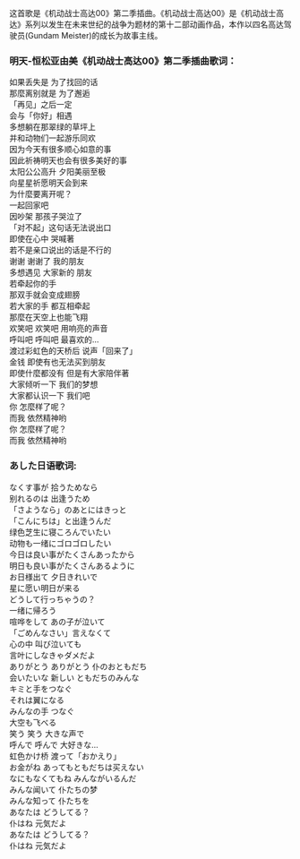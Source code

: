 

这首歌是《机动战士高达00》第二季插曲。《机动战士高达00》是《机动战士高达》系列以发生在未来世纪的战争为题材的第十二部动画作品，本作以四名高达驾驶员(Gundam
Meister)的成长为故事主线。

### 明天-恒松亚由美《机动战士高达00》第二季插曲歌词：

如果丢失是 为了找回的话  
那麼离别就是 为了邂逅  
「再见」之后一定  
会与「你好」相遇  
多想躺在那翠绿的草坪上  
并和动物们一起游乐同欢  
因为今天有很多顺心如意的事  
因此祈祷明天也会有很多美好的事  
太阳公公高升 夕阳美丽至极  
向星星祈愿明天会到来  
为什麼要离开呢？  
一起回家吧  
因吵架 那孩子哭泣了  
「对不起」这句话无法说出口  
即使在心中 哭喊著  
若不是亲口说出的话是不行的  
谢谢 谢谢了 我的朋友  
多想遇见 大家新的 朋友  
若牵起你的手  
那双手就会变成翅膀  
若大家的手 都互相牵起  
那麼在天空上也能飞翔  
欢笑吧 欢笑吧 用响亮的声音  
呼叫吧 呼叫吧 最喜欢的…  
渡过彩虹色的天桥后 说声「回来了」  
金钱 即使有也无法买到朋友  
即使什麼都没有 但是有大家陪伴著  
大家倾听一下 我们的梦想  
大家都认识一下 我们吧  
你 怎麼样了呢？  
而我 依然精神哟  
你 怎麼样了呢？  
而我 依然精神哟

### あした日语歌词:

なくす事が 拾うためなら  
别れるのは 出逢うため  
「さようなら」のあとにはきっと  
「こんにちは」と出逢うんだ  
绿色芝生に寝ころんでいたい  
动物も一绪にゴロゴロしたい  
今日は良い事がたくさんあったから  
明日も良い事がたくさんあるように  
お日様出て 夕日きれいで  
星に愿い明日が来る  
どうして行っちゃうの？  
一绪に帰ろう  
喧哗をして あの子が泣いて  
「ごめんなさい」言えなくて  
心の中 叫び泣いても  
言叶にしなきゃダメだよ  
ありがとう ありがとう 仆のおともだち  
会いたいな 新しい ともだちのみんな  
キミと手をつなぐ  
それは翼になる  
みんなの手 つなぐ  
大空も飞べる  
笑う 笑う 大きな声で  
呼んで 呼んで 大好きな…  
虹色かけ桥 渡って「おかえり」  
お金がね あってもともだちは买えない  
なにもなくてもね みんながいるんだ  
みんな闻いて 仆たちの梦  
みんな知って 仆たちを  
あなたは どうしてる？  
仆はね 元気だよ  
あなたは どうしてる？  
仆はね 元気だよ

